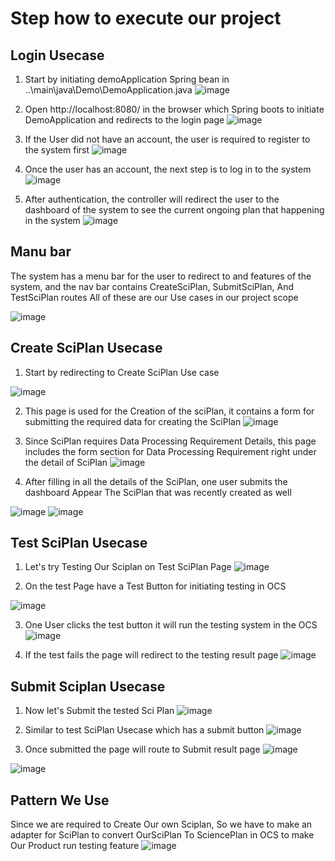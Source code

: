 # Step how to execute our project

## Login Usecase
1. Start by initiating demoApplication Spring bean in ..\main\java\Demo\DemoApplication.java
![image](https://github.com/ICT-Mahidol/Gemini-2023/assets/131664453/501cf777-08d5-42b9-afc3-6f589e167339)

2. Open http://localhost:8080/ in the browser which Spring boots to initiate DemoApplication and redirects to the login page
![image](https://github.com/ICT-Mahidol/Gemini-2023/assets/131664453/efaefe23-c0a6-469a-8a31-a76deb1cc23b)

3. If the User did not have an account, the user is required to register to the system first
![image](https://github.com/ICT-Mahidol/Gemini-2023/assets/131664453/9ccbb756-fa18-4f4a-9202-2a52cd60bc1e)

4. Once the user has an account, the next step is to log in to the system
![image](https://github.com/ICT-Mahidol/Gemini-2023/assets/131664453/18ac6235-8025-48ce-bedd-07282a3fd52f)

5. After authentication, the controller will redirect the user to the dashboard of the system to see the current ongoing plan that happening in the system
![image](https://github.com/ICT-Mahidol/Gemini-2023/assets/131664453/3ad8fd2b-0f12-4f9f-8577-4c4d3044db79)

## Manu bar
The system has a menu bar for the user to redirect to and features of the system, and the nav bar contains CreateSciPlan, SubmitSciPlan, And TestSciPlan routes All of these are our Use cases in our project scope

![image](https://github.com/ICT-Mahidol/Gemini-2023/assets/131664453/ffa93198-6bec-4614-9529-463c78e8fc44)

## Create SciPlan Usecase
1. Start by redirecting to Create SciPlan Use case

![image](https://github.com/ICT-Mahidol/Gemini-2023/assets/131664453/a65b8d74-0508-430e-99be-c7c3d5172e0a)

2. This page is used for the Creation of the sciPlan, it contains a form for submitting the required data for creating the SciPlan
![image](https://github.com/ICT-Mahidol/Gemini-2023/assets/131664453/2b11e4f7-204e-4ac9-9186-d9e7ee241954)

3. Since SciPlan requires Data Processing Requirement Details, this page includes the form section for Data Processing Requirement right under the detail of SciPlan
![image](https://github.com/ICT-Mahidol/Gemini-2023/assets/131664453/3d640254-6cdd-492a-81ac-b547f09461f8)

4. After filling in all the details of the SciPlan, one user submits the dashboard Appear The SciPlan that was recently created as well

![image](https://github.com/ICT-Mahidol/Gemini-2023/assets/131664453/d0ea9519-e962-4a20-b0b6-d8db93679f25)
![image](https://github.com/ICT-Mahidol/Gemini-2023/assets/131664453/1a785459-ec68-47bb-ab3e-3abcda244dac)

## Test SciPlan Usecase
1. Let's try Testing Our Sciplan on Test SciPlan Page
![image](https://github.com/ICT-Mahidol/Gemini-2023/assets/131664453/d43c4b5a-7fa6-43f0-a342-0499a2d5dcbb)

2. On the test Page have a Test Button for initiating testing in OCS

![image](https://github.com/ICT-Mahidol/Gemini-2023/assets/131664453/d3a4d54d-290e-43bd-8aac-f9ecd55964cc)

3. One User clicks the test button it will run the testing system in the OCS
![image](https://github.com/ICT-Mahidol/Gemini-2023/assets/131664453/abe88681-c931-4008-98cc-892bd183a504)

4. If the test fails the page will redirect to the testing result page
![image](https://github.com/ICT-Mahidol/Gemini-2023/assets/131664453/c2fd3f0a-9cf4-4783-a7e7-f5724deaf1d2)


## Submit Sciplan Usecase
1. Now let's Submit the tested Sci Plan
![image](https://github.com/ICT-Mahidol/Gemini-2023/assets/131664453/19bf390a-15af-4c64-98c6-2cb7c5b46afb)

2. Similar to test SciPlan Usecase which has a submit button
![image](https://github.com/ICT-Mahidol/Gemini-2023/assets/131664453/a55448df-44d1-48cc-9b2d-cfb2b6f88e57)

3. Once submitted the page will route to Submit result page
![image](https://github.com/ICT-Mahidol/Gemini-2023/assets/131664453/d72a7ff8-72da-4396-8835-f6669f7679ef)

![image](https://github.com/ICT-Mahidol/Gemini-2023/assets/131664453/b2dcbdeb-8e4b-48a2-a119-d112aad8ed2c)

## Pattern We Use
Since we are required to Create Our own Sciplan, So we have to make an adapter for SciPlan to convert OurSciPlan To SciencePlan in OCS to make Our Product run testing feature
![image](https://github.com/ICT-Mahidol/Gemini-2023/assets/131664453/8c14d1f2-2f3b-47b8-bd1a-aa900087389a)
